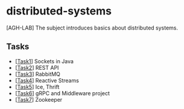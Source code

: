 # distributed-systems
[AGH-LAB] The subject introduces basics about distributed systems.
## Tasks
- \[[Task1](https://github.com/MexAsimov/distributed-systems/tree/main/Task1)] Sockets in Java
- \[[Task2](https://github.com/MexAsimov/distributed-systems/tree/main/Task2)] REST API
- \[[Task3](https://github.com/MexAsimov/distributed-systems/tree/main/Task3)] RabbitMQ
- \[[Task4](https://github.com/MexAsimov/distributed-systems/tree/main/Task4)] Reactive Streams
- \[[Task5](https://github.com/MexAsimov/distributed-systems/tree/main/Task5)] Ice, Thrift
- \[[Task6](https://github.com/MexAsimov/distributed-systems/tree/main/Task6)] gRPC and Middleware project
- \[[Task7](https://github.com/MexAsimov/distributed-systems/tree/main/Task7)] Zookeeper
